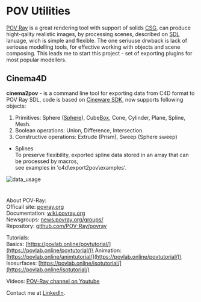 # POV Utilities

[POV Ray](http://www.povray.org) is a great rendering tool with support of solids [CSG](https://wiki.povray.org/content/Reference:Constructive_Solid_Geometry), can produce hight-qality realistic images, by processing scenes, described on [SDL](https://wiki.povray.org/content/Documentation:Tutorial_Section_3.9) lanuage, wich is simple and flexible. The one seriuuse drwback is lack of seriouse modelling tools, for effective working with objects and scene composing.
This leads me to start this project - set of exporting plugins for most popular modellers. 

## Cinema4D

**cinema2pov** - is a command line tool for exporting data from C4D format to POV Ray SDL, code is based on [Cineware SDK](https://developers.maxon.net/docs/CinewareSDK/html/index.html), now supports following objects:

1. Primitives: Sphere ([Sphere](https://wiki.povray.org/content/Reference:Sphere)), Cube[Box](https://wiki.povray.org/content/Reference:Box), Cone, Cylinder, Plane, Spline, Mesh.
2. Boolean operations: Union, Difference, Intersection.
3. Constructive operations: Extrude (Prism), Sweep (Sphere sweep) 

- Splines\
To preserve flexibility, exported spline data stored in an array that can be processed by macros,\
see examples in 'c4d\export2pov\examples'.

![data_usage](https://user-images.githubusercontent.com/6688301/222774955-c665690e-13a9-4862-aec0-bf9a59f1994e.png)
#
About POV-Ray:\
Officail site: [povray.org](http://www.povray.org)\
Documentation: [wiki.povray.org](https://wiki.povray.org/content/Documentation:Contents)\
Newsgroups: [news.povray.org/groups/](https://news.povray.org/groups/)\
Repository: [github.com/POV-Ray/povray](https://github.com/POV-Ray/povray)

Tutorials:\
Basics: [https://povlab.online/povtutorial/](https://povlab.online/povtutorial/)\
Animation: [https://povlab.online/animtutorial/](https://povlab.online/povtutorial/)\
Isosurfaces: [https://povlab.online/isotutorial/](https://povlab.online/isotutorial/)

Videos: [POV-Ray channel on Youtube](https://www.youtube.com/playlist?list=PL_L-Rlt-OWoJm6HN9t-hxXRk-b6SONXbJ)

Contact me at [LinkedIn](https://www.linkedin.com/in/sergey-yanenko-57b21a96/).
